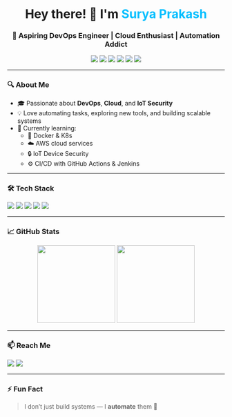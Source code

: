 <!-- Profile Header -->
<h1 align="center">Hey there! 👋 I'm <span style="color:#00BFFF">Surya Prakash</span></h1>
<h3 align="center">🚀 Aspiring DevOps Engineer | Cloud Enthusiast | Automation Addict</h3>

<p align="center">
  <img src="https://img.shields.io/badge/Linux-Black?style=for-the-badge&logo=linux&logoColor=white" />
  <img src="https://img.shields.io/badge/Docker-2496ED?style=for-the-badge&logo=docker&logoColor=white" />
  <img src="https://img.shields.io/badge/Kubernetes-326CE5?style=for-the-badge&logo=kubernetes&logoColor=white" />
  <img src="https://img.shields.io/badge/AWS-FF9900?style=for-the-badge&logo=amazonaws&logoColor=white" />
  <img src="https://img.shields.io/badge/GitHub_Actions-2088FF?style=for-the-badge&logo=github-actions&logoColor=white" />
  <img src="https://img.shields.io/badge/Jenkins-D24939?style=for-the-badge&logo=jenkins&logoColor=white" />
</p>

---

### 🔍 About Me

- 🎓 Passionate about **DevOps**, **Cloud**, and **IoT Security**
- 💡 Love automating tasks, exploring new tools, and building scalable systems
- 🌱 Currently learning:  
  - 🐳 Docker & K8s  
  - ☁️ AWS cloud services  
  - 🔒 IoT Device Security  
  - ⚙️ CI/CD with GitHub Actions & Jenkins  

---

### 🛠️ Tech Stack

<p>
  <img src="https://img.shields.io/badge/Bash-4EAA25?style=for-the-badge&logo=gnubash&logoColor=white" />
  <img src="https://img.shields.io/badge/Terraform-7B42BC?style=for-the-badge&logo=terraform&logoColor=white" />
  <img src="https://img.shields.io/badge/Ansible-EE0000?style=for-the-badge&logo=ansible&logoColor=white" />
  <img src="https://img.shields.io/badge/Git-F05032?style=for-the-badge&logo=git&logoColor=white" />
  <img src="https://img.shields.io/badge/Linux-0078D6?style=for-the-badge&logo=linux&logoColor=white" />
</p>

---

### 📈 GitHub Stats

<p align="center">
  <img src="https://github-readme-stats.vercel.app/api?username=Surya-pkh&show_icons=true&theme=tokyonight" height="180px"/>
  <img src="https://github-readme-stats.vercel.app/api/top-langs/?username=Surya-pkh&layout=compact&theme=tokyonight" height="180px"/>
</p>

---

### 📫 Reach Me

<p>
  <a href="mailto:suryaprakash27032001@gmail.com"><img src="https://img.shields.io/badge/Email-D14836?style=for-the-badge&logo=gmail&logoColor=white" /></a>
  <a href="https://github.com/Surya-pkh"><img src="https://img.shields.io/badge/GitHub-100000?style=for-the-badge&logo=github&logoColor=white" /></a>
</p>

---

### ⚡ Fun Fact

> I don’t just build systems — I **automate** them 🤖

<!---
Surya-pkh/Surya-pkh is a ✨ special ✨ repository because its `README.md` (this file) appears on your GitHub profile.
You can click the Preview link to take a look at your changes.
--->
